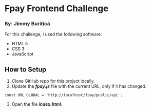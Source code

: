 # Fpay Frontend Challenge
### By: Jimmy Buriticá

For this challenge, I used the following software:

- HTML 5
- CSS 3
- JavaScript

## How to Setup

1. Clone GitHub repo for this project locally.
2. Update the **_fpay.js_** file with the current URL, only if it has changed.

```
const URL_GLOBAL = 'http://localhost/fpay/public/api';
```
3. Open the file **_index.html_**.